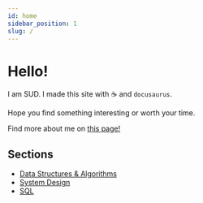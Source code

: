 ```yaml
---
id: home
sidebar_position: 1
slug: /
---
```


# Hello!

I am SUD.
I made this site with ☕ and `docusaurus`.

Hope you find something interesting or worth your time.

Find more about me on [this page!](/about-me)

## Sections

- [Data Structures & Algorithms](/category/data-structures--algorithms)
- [System Design](/category/system-design)
- [SQL](/category/sql)
